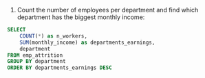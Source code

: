 1. Count the number of employees per department and find which department has the biggest
    monthly income:


```sql
SELECT
	COUNT(*) as n_workers,
	SUM(monthly_income) as departments_earnings,
	department
FROM emp_attrition
GROUP BY department
ORDER BY departments_earnings DESC
```
